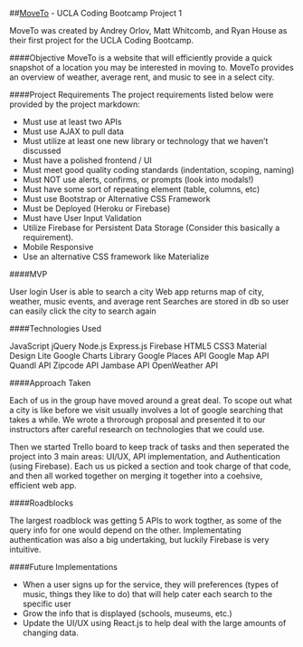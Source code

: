 ##[MoveTo](http://moveto.herokuapp.com) - UCLA Coding Bootcamp Project 1

MoveTo was created by Andrey Orlov, Matt Whitcomb, and Ryan House as their first project for the UCLA Coding Bootcamp.

####Objective 
MoveTo is a website that will efficiently provide a quick snapshot of a location you may be interested in moving to. MoveTo provides an overview of weather, average rent, and music to see in a select city. 

####Project Requirements
The project requirements listed below were provided by the project markdown:

* Must use at least two APIs
* Must use AJAX to pull data
* Must utilize at least one new library or technology that we haven’t discussed
* Must have a polished frontend / UI 
* Must meet good quality coding standards (indentation, scoping, naming)
* Must NOT use alerts, confirms, or prompts (look into modals!)
* Must have some sort of repeating element (table, columns, etc)
* Must use Bootstrap or Alternative CSS Framework
* Must be Deployed (Heroku or Firebase)
* Must have User Input Validation 
* Utilize Firebase for Persistent Data Storage (Consider this basically a requirement).
* Mobile Responsive
* Use an alternative CSS framework like Materialize

####MVP

User login
User is able to search a city
Web app returns map of city, weather, music events, and average rent
Searches are stored in db so user can easily click the city to search again

####Technologies Used

JavaScript
jQuery
Node.js
Express.js
Firebase
HTML5
CSS3
Material Design Lite
Google Charts Library
Google Places API
Google Map API
Quandl API
Zipcode API
Jambase API
OpenWeather API 

####Approach Taken

Each of us in the group have moved around a great deal. To scope out what a city is like before we visit usually involves a lot of google searching that takes a while. We wrote a throrough proposal and presented it to our instructors after careful research on technologies that we could use.

Then we started Trello board to keep track of tasks and then seperated the project into 3 main areas: UI/UX, API implementation, and Authentication (using Firebase). Each us us picked a section and took charge of that code, and then all worked together on merging it together into a coehsive, efficient web app.

####Roadblocks

The largest roadblock was getting 5 APIs to work togther, as some of the query info for one would depend on the other. Implementating authentication was also a big undertaking, but luckily Firebase is very intuitive. 

####Future Implementations

* When a user signs up for the service, they will preferences (types of music, things they like to do) that will help cater each search to the specific user
* Grow the info that is displayed (schools, museums, etc.)
* Update the UI/UX using React.js to help deal with the large amounts of changing data.